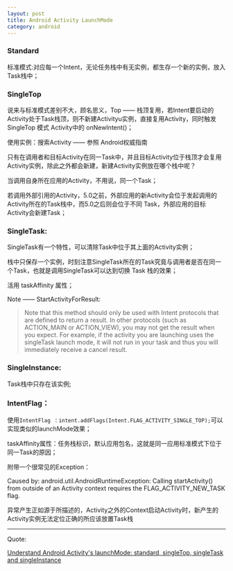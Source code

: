 ```yaml
---
layout: post
title: Android Activity LaunchMode
category: android
---
```

### Standard

标准模式:对应每一个Intent，无论任务栈中有无实例，都生存一个新的实例，放入Task栈中；




### SingleTop

说来与标准模式差别不大，顾名思义，Top —— 栈顶复用，若Intent要启动的Activity处于Task栈顶，则不新建Activityu实例，直接复用Activity，同时触发SingleTop 模式 Activity中的 onNewIntent()；

使用实例：搜索Activity —— 参照 Android权威指南

只有在调用者和目标Activity在同一Task中，并且目标Activity位于栈顶才会复用Activity实例，除此之外都会新建，新建Activity实例放在哪个栈中呢？

当调用自身所在应用的Activity，不用说，同一个Task；

若调用外部引用的Activity，5.0之前，外部应用的新Activity会位于发起调用的Activity所在的Task栈中，而5.0之后则会位于不同 Task，外部应用的目标Activity会新建Task；

### SingleTask:

SingleTask有一个特性，可以清除Task中位于其上面的Activity实例；

栈中只保存一个实例，时刻注意SingleTask所在的Task究竟与调用者是否在同一个Task，也就是调用SingleTask可以达到切换 Task 栈的效果；

活用 taskAffinity 属性；




Note —— StartActivityForResult:

> Note that this method should only be used with Intent protocols that are defined to return a result. In other protocols (such as ACTION_MAIN or ACTION_VIEW), you may not get the result when you expect. For example, if the activity you are launching uses the singleTask launch mode, it will not run in your task and thus you will immediately receive a cancel result.

### SingleInstance:

Task栈中只存在该实例;




### IntentFlag：

使用`IntentFlag ：intent.addFlags(Intent.FLAG_ACTIVITY_SINGLE_TOP);`可以实现类似的launchMode效果；



taskAffinity属性：任务栈标识，默认应用包名，这就是同一应用标准模式下位于同一Task的原因；




附带一个很常见的Exception：

Caused by: android.util.AndroidRuntimeException: Calling startActivity() from outside of an Activity  context requires the FLAG_ACTIVITY_NEW_TASK flag. 

异常产生正如源于所描述的，Activity之外的Context启动Activity时，新产生的Activity实例无法定位正确的所应该放置Task栈

---

Quote:

[Understand Android Activity's launchMode: standard, singleTop, singleTask and singleInstance](http://inthecheesefactory.com/blog/understand-android-activity-launchmode/en)